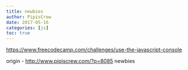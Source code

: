 ```yaml
---
title: newbies
author: PipisCrew
date: 2017-05-16
categories: [js]
toc: true
---
```


https://www.freecodecamp.com/challenges/use-the-javascript-console

origin - http://www.pipiscrew.com/?p=8085 newbies